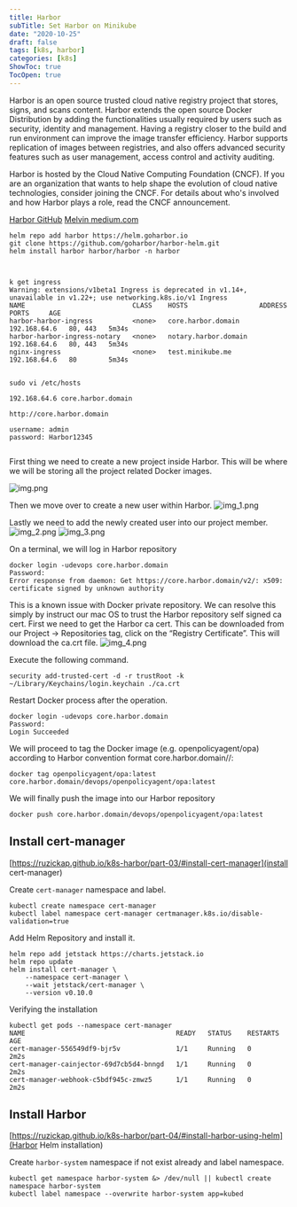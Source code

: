 ```yaml
---
title: Harbor
subTitle: Set Harbor on Minikube 
date: "2020-10-25"
draft: false
tags: [k8s, harbor]
categories: [k8s]
ShowToc: true
TocOpen: true
---
```

Harbor is an open source trusted cloud native registry project that stores, signs, and scans content. Harbor extends the open source Docker Distribution by adding the functionalities usually required by users such as security, identity and management. Having a registry closer to the build and run environment can improve the image transfer efficiency. Harbor supports replication of images between registries, and also offers advanced security features such as user management, access control and activity auditing.

Harbor is hosted by the Cloud Native Computing Foundation (CNCF). If you are an organization that wants to help shape the evolution of cloud native technologies, consider joining the CNCF. For details about who's involved and how Harbor plays a role, read the CNCF announcement.

[Harbor GitHub](https://github.com/goharbor/harbor)
[Melvin medium.com](https://medium.com/@Devopscontinens/alongside-harbor-berth-with-minikube-b31e487974f4)


``` 
helm repo add harbor https://helm.goharbor.io
git clone https://github.com/goharbor/harbor-helm.git
helm install harbor harbor/harbor -n harbor



k get ingress
Warning: extensions/v1beta1 Ingress is deprecated in v1.14+, unavailable in v1.22+; use networking.k8s.io/v1 Ingress
NAME                           CLASS    HOSTS                  ADDRESS        PORTS     AGE
harbor-harbor-ingress          <none>   core.harbor.domain     192.168.64.6   80, 443   5m34s
harbor-harbor-ingress-notary   <none>   notary.harbor.domain   192.168.64.6   80, 443   5m34s
nginx-ingress                  <none>   test.minikube.me       192.168.64.6   80        5m34s


sudo vi /etc/hosts

192.168.64.6 core.harbor.domain

http://core.harbor.domain

username: admin 
password: Harbor12345


```
First thing we need to create a new project inside Harbor. 
This will be where we will be storing all the project related Docker images.

![img.png](../images/harbor/img.png)


Then we move over to create a new user within Harbor.
![img_1.png](../images//harbor/img_1.png)

Lastly we need to add the newly created user into our project member.
![img_2.png](../images/harbor/img_2.png)
![img_3.png](../images/harbor/img_3.png)


On a terminal, we will log in Harbor repository
``` 
docker login -udevops core.harbor.domain
Password:
Error response from daemon: Get https://core.harbor.domain/v2/: x509: certificate signed by unknown authority
```

This is a known issue with Docker private repository. We can resolve this simply by instruct our mac OS to trust the Harbor repository self signed ca cert.
First we need to get the Harbor ca cert. This can be downloaded from our Project -> Repositories tag, click on the “Registry Certificate”. This will download the ca.crt file.
![img_4.png](/static/harbor/img_4.png)


Execute the following command.
``` 
security add-trusted-cert -d -r trustRoot -k ~/Library/Keychains/login.keychain ./ca.crt
```
Restart Docker process after the operation.

``` 
docker login -udevops core.harbor.domain
Password:
Login Succeeded
```

We will proceed to tag the Docker image (e.g. openpolicyagent/opa) according to Harbor convention format
core.harbor.domain/<Harbor project>/<Image name>:<version>

```
docker tag openpolicyagent/opa:latest  core.harbor.domain/devops/openpolicyagent/opa:latest
```

We will finally push the image into our Harbor repository
``` 
docker push core.harbor.domain/devops/openpolicyagent/opa:latest
```


## Install cert-manager
[https://ruzickap.github.io/k8s-harbor/part-03/#install-cert-manager](install cert-manager)

Create `cert-manager` namespace and label.
```
kubectl create namespace cert-manager
kubectl label namespace cert-manager certmanager.k8s.io/disable-validation=true

```
Add Helm Repository and install it.
```
helm repo add jetstack https://charts.jetstack.io
helm repo update
helm install cert-manager \
    --namespace cert-manager \
    --wait jetstack/cert-manager \
    --version v0.10.0
```
Verifying the installation
```
kubectl get pods --namespace cert-manager
NAME                                      READY   STATUS    RESTARTS   AGE
cert-manager-556549df9-bjr5v              1/1     Running   0          2m2s
cert-manager-cainjector-69d7cb5d4-bnngd   1/1     Running   0          2m2s
cert-manager-webhook-c5bdf945c-zmwz5      1/1     Running   0          2m2s
```

## Install Harbor
[https://ruzickap.github.io/k8s-harbor/part-04/#install-harbor-using-helm](Harbor Helm installation)

Create `harbor-system` namespace if not exist already and label namespace.
```
kubectl get namespace harbor-system &> /dev/null || kubectl create namespace harbor-system
kubectl label namespace --overwrite harbor-system app=kubed
```




